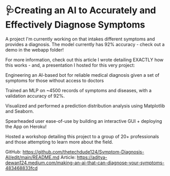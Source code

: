 # 🩺Creating an AI to Accurately and Effectively Diagnose Symptoms
A project I'm currently working on that intakes different symptoms and provides a diagnosis. The model currently has 92% accuracy - check out a demo in the webapp folder! 

For more information, check out this article I wrote detailing EXACTLY how this works - and, a presentation I hosted for this very project:

Engineering an AI-based bot for reliable medical diagnosis given a set of symptoms for those without access to doctors

Trained an MLP on ~4500 records of symptoms and diseases, with a validation accuracy of 92%.

Visualized and performed a prediction distribution analysis using Matplotlib and Seaborn.

Spearheaded user ease-of-use by building an interactive GUI + deploying the App on Heroku!

Hosted a workshop detailing this project to a group of 20+ professionals and those attempting to learn more about the field.

GitHub: https://github.com/thetechdude124/Symptom-Diagnosis-AI/edit/main/README.md
Article: https://aditya-dewan124.medium.com/making-an-ai-that-can-diagnose-your-symptoms-483468833fcd
